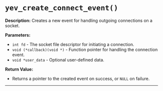# `yev_create_connect_event()`

**Description:**
Creates a new event for handling outgoing connections on a socket.

**Parameters:**
- `int fd` - The socket file descriptor for initiating a connection.
- `void (*callback)(void *)` - Function pointer for handling the connection event.
- `void *user_data` - Optional user-defined data.

**Return Value:**
- Returns a pointer to the created event on success, or `NULL` on failure.

---
